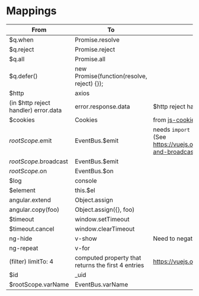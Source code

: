 # Mappings

|From|To|Notes
---|---|---
$q.when|Promise.resolve
$q.reject|Promise.reject
$q.all|Promise.all
$q.defer()|new Promise(function(resolve, reject) {});
$http|axios
(in $http reject handler) error.data|error.response.data|$http reject handler -> Axios reject handler
$cookies|Cookies|from [js-cookie](https://github.com/js-cookie/js-cookie)
$rootScope.$emit|EventBus.$emit|needs `import { EventBus } from '@/eventBus';` (See https://vuejs.org/v2/guide/migration.html#dispatch-and-broadcast-replaced)
$rootScope.$broadcast|EventBus.$emit|
$rootScope.$on|EventBus.$on
$log|console
$element|this.$el
angular.extend|Object.assign
angular.copy(foo)|Object.assign({}, foo)
$timeout|window.setTimeout
$timeout.cancel|window.clearTimeout
ng-hide|v-show|Need to negate the condition
ng-repeat|v-for
(filter) limitTo: 4|computed property that returns the first 4 entries|https://vuejs.org/v2/guide/migration.html#Filters
$id|_uid
$rootScope.varName|EventBus.varName
